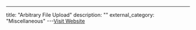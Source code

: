 ---
title: "Arbitrary File Upload"
description: ""
external_category: "Miscellaneous"
---[Visit Website](https://github.com/daffainfo/AllAboutBugBounty/blob/master/Arbitrary%20File%20Upload.md)


